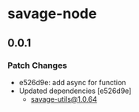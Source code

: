# savage-node

## 0.0.1

### Patch Changes

- e526d9e: add async for function
- Updated dependencies [e526d9e]
  - savage-utils@1.0.64
